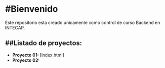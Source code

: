 <h1>#Bienvenido<br></h1>
<p>Este repositorio esta creado unicamente como control de curso Backend en INTECAP. </p>


<h2>##Listado de proyectos: </h2>

*  **Proyecto 01:** [index.html]
*  **Proyecto 02:**
